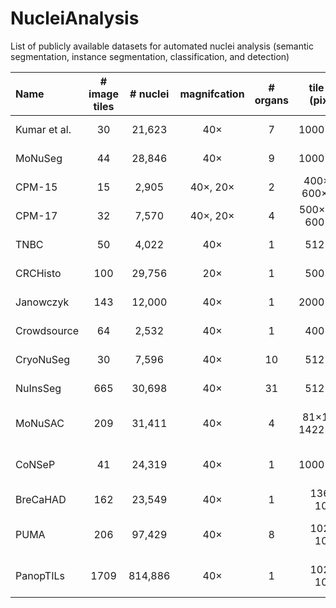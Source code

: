 # NucleiAnalysis
List of publicly available datasets for automated nuclei analysis (semantic segmentation, instance segmentation, classification, and detection)


| Name         | # image tiles | # nuclei | magnifcation | # organs | tile size (pixels)  | annotation |          main task(s)          | staining |                                                   Link                                                    |
|:-------------|:-------------:|:--------:|  :---: |:--------:|:-------------------:| :---: |:------------------------------:| :---: |:---------------------------------------------------------------------------------------------------------:|
| Kumar et al. |      30       |  21,623  | 40×      |    7     |      1000×1000      | manual |         Instance Seg.          | H&E |                            [paper](https://doi.org/10.1109/TMI.2017.2677499 )                             |
| MoNuSeg      |      44       |  28,846  | 40×      |    9     |      1000×1000      | manual |         Instance Seg.          | H&E |                                                                                                           |
| CPM-15       |      15       |  2,905   | 40×, 20× |    2     |  400×400, 600×1000  | manual |         Instance Seg.          | H&E |                                                                                                           |
| CPM-17       |      32       |  7,570   | 40×, 20× |    4     | 500×500 to 600×600  | manual |         Instance Seg.          | H&E |                                                                                                           |
| TNBC         |      50       |  4,022   | 40×      |    1     |       512×512       | manual |         Instance Seg.          | H&E |                                                                                                           |
| CRCHisto     |      100      |  29,756  | 20×      |    1     |       500×500       | manual |         Instance Seg.          | H&E |                                                                                                           |
| Janowczyk    |      143      |  12,000  | 40×      |    1     |      2000×2000      | manual |         Instance Seg.          | H&E |                                                                                                           |
| Crowdsource  |      64       |  2,532   | 40×      |    1     |       400×400       | manual |         Instance Seg.          | H&E |                                                                                                           |
| CryoNuSeg    |      30       |  7,596   | 40×      |    10    |       512×512       | manual |         Instance Seg.          | H&E |                         [paper](https://doi.org/10.1016/j.compbiomed.2021.104349)                         |
| NuInsSeg     |      665      |  30,698  | 40×      |    31    |       512×512       | manual |         Instance Seg.          | H&E |                            [paper](https://doi.org/10.1038/s41597-024-03117-2)                            |  
| MoNuSAC      |      209      |  31,411  | 40×      |    4     | 81×113 to 1422×2162 | manual | Instance Seg. & Classification | H&E |                             [paper](https://doi.org/10.1109/TMI.2021.3085712)                             |
| CoNSeP       |      41       |  24,319  | 40×      |    1     |      1000×1000      | manual | Instance Seg. & Classification | H&E |                                                                                                           |
| BreCaHAD     |      162      |  23,549  | 40×      |    1     |     1360 × 1024     | manual |   Detection & Classification   | H&E |                            [paper](https://doi.org/10.1186/s13104-019-4121-7)                             | 
| PUMA         |      206      |  97,429  | 40×      |    8     |     1024 × 1024     | manual | Instance Seg. & Classification | H&E | [paper](https://academic.oup.com/gigascience/article/doi/10.1093/gigascience/giaf011/8024182?login=false) | 
| PanopTILs    |     1709      | 814,886  | 40×      |    1     |     1024 × 1024     | manual | Instance Seg. & Classification | H&E |               [paper](https://www.medrxiv.org/content/10.1101/2022.01.08.22268814v4.full)                 | 

                    
